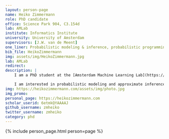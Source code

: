 ```yaml
---
layout: person-page
name: Heiko Zimmermann
role: PhD candidate
office: Science Park 904, C3.154d
lab: AMLab
institute: Informatics Institute
university: University of Amsterdam
supervisors: [J.W. van de Meent]
one_liner: Probabilistic modeling & inference, probabilistic programming
bib_file: HeikoZimmermann
img: assets/img/HeikoZimmermann.jpg
lab: AMLab
redirect: 
description: |
    I am a PhD student at the [Amsterdam Machine Learning Lab](https://amlab.science.uva.nl/) (AMLab) supervised by [Jan-Willem van de Meent](https://jwvdm.github.io/). Before September 2021, I was a PhD student at the [Khoury College of Computer Science](https://www.khoury.northeastern.edu/).

    I am interested in probabilistic modeling and approximate inference and ways to automate these tasks using probabilistic programming systems.
img: https://heikozimmermann.com/assets/img/photo.jpg
img_promo: 
personal_page: https://heikozimmermann.com
scholar_userid: 6etmkQYAAAAJ
github_username: zmheiko
twitter_username: zmheiko
category: phd 
---
```


{% include person_page.html person=page %}
